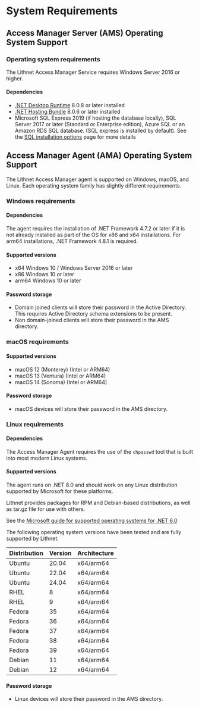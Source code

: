 # System Requirements

## Access Manager Server (AMS) Operating System Support

### Operating system requirements

The Lithnet Access Manager Service requires Windows Server 2016 or higher.

#### Dependencies

* [.NET Desktop Runtime](https://dotnet.microsoft.com/en-us/download/dotnet/8.0/runtime) 8.0.8 or later installed
* [.NET Hosting Bundle](hhttps://dotnet.microsoft.com/en-us/download/dotnet/8.0/runtime) 8.0.6 or later installed
* Microsoft SQL Express 2019 (if hosting the database locally), SQL Server 2017 or later (Standard or Enterprise edition), Azure SQL or an Amazon RDS SQL database. (SQL express is installed by default). See the [SQL installation options](installing-the-access-manager-server/sql-installation-options.md) page for more details

## Access Manager Agent (AMA) Operating System Support

The Lithnet Access Manager agent is supported on Windows, macOS, and Linux. Each operating system family has slightly different requirements.

### Windows requirements

#### Dependencies

The agent requires the installation of .NET Framework 4.7.2 or later if it is not already installed as part of the OS for x86 and x64 installations. For arm64 installations, .NET Framework 4.8.1 is required.

#### Supported versions

* x64 Windows 10 / Windows Server 2016 or later
* x86 Windows 10 or later
* arm64 Windows 10 or later

#### Password storage

* Domain joined clients will store their password in the Active Directory. This requires Active Directory schema extensions to be present.
* Non domain-joined clients will store their password in the AMS directory.

### macOS requirements

#### Supported versions

* macOS 12 (Monterey) (Intel or ARM64)
* macOS 13 (Ventura) (Intel or ARM64)
* macOS 14 (Sonoma) (Intel or ARM64)

#### Password storage

* macOS devices will store their password in the AMS directory.

### Linux requirements

#### Dependencies

The Access Manager Agent requires the use of the `chpasswd` tool that is built into most modern Linux systems.

#### Supported versions

The agent runs on .NET 8.0 and should work on any Linux distribution supported by Microsoft for these platforms.

Lithnet provides packages for RPM and Debian-based distributions, as well as tar.gz file for use with others.

See the [Microsoft guide for supported operating systems for .NET 6.0](https://github.com/dotnet/core/blob/main/release-notes/8.0/supported-os.md)

The following operating system versions have been tested and are fully supported by Lithnet.

| Distribution | Version | Architecture |
| ------------ | ------- | ------------ |
| Ubuntu       | 20.04   | x64/arm64    |
| Ubuntu       | 22.04   | x64/arm64    |
| Ubuntu       | 24.04   | x64/arm64    |
| RHEL         | 8       | x64/arm64    |
| RHEL         | 9       | x64/arm64    |
| Fedora       | 35      | x64/arm64    |
| Fedora       | 36      | x64/arm64    |
| Fedora       | 37      | x64/arm64    |
| Fedora       | 38      | x64/arm64    |
| Fedora       | 39      | x64/arm64    |
| Debian       | 11      | x64/arm64    |
| Debian       | 12      | x64/arm64    |

#### Password storage

* Linux devices will store their password in the AMS directory.
